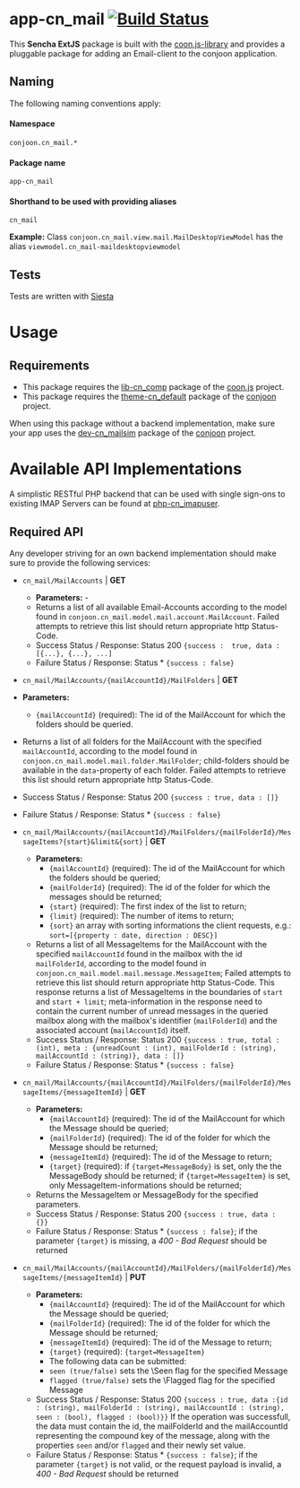 # app-cn_mail  [![Build Status](https://travis-ci.org/conjoon/app-cn_mail.svg?branch=master)](https://travis-ci.org/conjoon/app-cn_mail)
This **Sencha ExtJS** package is built with the [coon.js-library](https://github.com/coon.js) and provides a pluggable package
for adding an Email-client to the conjoon application.


## Naming
The following naming conventions apply:

#### Namespace
`conjoon.cn_mail.*`
#### Package name
`app-cn_mail`
#### Shorthand to be used with providing aliases
`cn_mail`

**Example:**
Class `conjoon.cn_mail.view.mail.MailDesktopViewModel` has the alias `viewmodel.cn_mail-maildesktopviewmodel`

## Tests
Tests are written with [Siesta](https://bryntum.com/siesta)

# Usage
## Requirements
 * This package requires the [lib-cn_comp](https://github.com/coon-js/lib-cn_comp) package of the [coon.js](https://github.com/coon-js) project.
 * This package requires the [theme-cn_default](https://github.com/conjoon/theme-cn_default) package of the [conjoon](https://github.com/conjoon) project.

When using this package without a backend implementation, make sure your app uses the [dev-cn_mailsim](https://github.com/conjoon/dev-cn_mailsim) package  of the [conjoon](https://github.com/conjoon) project.

# Available API Implementations
A simplistic RESTful PHP backend that can be used with single sign-ons to existing IMAP Servers can be found at [php-cn_imapuser](https://github.com/conjoon/php-cn_imapuser).

## Required API
Any developer striving for an own backend implementation should make sure to provide the following services:

 * `cn_mail/MailAccounts` | **GET** 
    * **Parameters:** -
    * Returns a list of all available Email-Accounts according to the model found in `conjoon.cn_mail.model.mail.account.MailAccount`. Failed attempts to retrieve this list should return appropriate http Status-Code.   
    * Success Status / Response: Status 200 `{success :  true, data : [{...}, {...}, ...] `
    * Failure Status / Response: Status * `{success : false}`
   
 *  `cn_mail/MailAccounts/{mailAccountId}/MailFolders` | **GET**
   * **Parameters:** 
     * `{mailAccountId}` (required): The id of the MailAccount for which the folders should be queried.
   * Returns a list of all folders for the MailAccount with the specified `mailAccountId`, according to the model found in `conjoon.cn_mail.model.mail.folder.MailFolder`; child-folders should be available in the `data`-property of each folder.   Failed attempts to retrieve this list should return appropriate http Status-Code.   
   * Success Status / Response: Status 200 `{success : true, data : []}`
   * Failure Status / Response: Status * `{success : false}`
      
 *  `cn_mail/MailAccounts/{mailAccountId}/MailFolders/{mailFolderId}/MessageItems?{start}&limit&{sort}` | **GET**
    * **Parameters:**  
      * `{mailAccountId}` (required): The id of the MailAccount for which the folders should be queried;
      * `{mailFolderId}` (required): The id of the folder for which the messages should be returned;
      * `{start}` (required): The first index of the list to return; 
      * `{limit}` (required): The number of items to return; 
      * `{sort}` an array with sorting informations the client requests, e.g.: `sort=[{property : date, direction : DESC}]`     
    * Returns a list of all MessageItems for the MailAccount with the specified `mailAccountId` found in the mailbox with the id `mailFolderId`, according to the model found in `conjoon.cn_mail.model.mail.message.MessageItem`; Failed attempts to retrieve this list should return appropriate http Status-Code. This response returns a list of MessageItems in the boundaries of `start` and `start + limit`; meta-information in the response need to contain the current number of unread messages in the queried mailbox along with the mailbox's identifier (`mailFolderId`) and the associated account (`mailAccountId`) itself.   
    * Success Status / Response: Status 200 `{success : true, total : (int), meta : {unreadCount : (int), mailFolderId : (string), mailAccountId : (string)}, data : []}`
    * Failure Status / Response: Status * `{success : false}`

 * `cn_mail/MailAccounts/{mailAccountId}/MailFolders/{mailFolderId}/MessageItems/{messageItemId}` | **GET**
   * **Parameters:** 
     * `{mailAccountId}` (required): The id of the MailAccount for which the Message should be queried; 
     * `{mailFolderId}` (required): The id of the folder for which the Message should be returned; 
     * `{messageItemId}` (required): The id of the Message to return; 
     * `{target}` (required): if `{target=MessageBody}` is set, only the the MessageBody should be returned; if `{target=MessageItem}` is set, only MessageItem-informations should be returned;     
   * Returns the MessageItem or MessageBody for the specified parameters.   
   * Success Status / Response: Status 200 `{success : true, data : {}}`
   * Failure Status / Response: Status * `{success : false}`; if the parameter `{target}` is missing, a *400 - Bad Request* should be returned
   
 * `cn_mail/MailAccounts/{mailAccountId}/MailFolders/{mailFolderId}/MessageItems/{messageItemId}` | **PUT**
    * **Parameters:** 
      * `{mailAccountId}` (required): The id of the MailAccount for which the Message should be queried; 
      * `{mailFolderId}` (required): The id of the folder for which the Message should be returned; 
      * `{messageItemId}` (required): The id of the Message to return; 
      * `{target}` (required): `{target=MessageItem}`
      * The following data can be submitted:
      * `seen (true/false)` sets the \Seen flag for the specified Message
      * `flagged (true/false)` sets the \Flagged flag for the specified Message
    * Success Status / Response: Status 200 `{success : true, data :{id : (string), mailFolderId : (string), mailAccountId : (string), seen : (bool), flagged : (bool)}}` If the operation was successfull, the data must contain the id, the mailFolderId and the mailAccountId representing the compound key of the message, along with the properties `seen` and/or `flagged` and their newly set value. 
    * Failure Status / Response: Status * `{success : false}`; if the parameter `{target}` is not valid, or the request payload is invalid, a *400 - Bad Request* should be returned
  